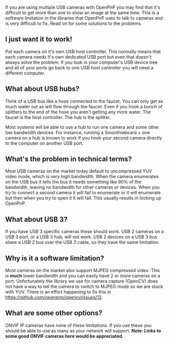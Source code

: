 If you are using multiple USB cameras with OpenPnP you may find that it's difficult to get more than one to show an image at the same time. This is a software limitation in the libraries that OpenPnP uses to talk to cameras and is very difficult to fix. Read on for some solutions to the problems. 

## I just want it to work!
Put each camera on it's own USB host controller. This normally means that each camera needs it's own dedicated USB port but even that doesn't always solve the problem. If you look in your computer's USB device tree and all of your ports go back to one USB host controller you will need a different computer.

## What about USB hubs?
Think of a USB bus like a hose connected to the faucet. You can only get as much water out as will flow through the faucet. Even if you hook a bunch of splitters to the end of the hose you aren't getting any more water. The faucet is the host controller. The hub is the splitter. 

Most systems will be able to use a hub to run one camera and some other low bandwidth devices. For instance, running a Smoothieboard + one camera on a hub is known to work if you hook your second camera directly to the computer on another USB port.

## What's the problem in technical terms?
Most USB cameras on the market today default to uncompressed YUV video mode, which is very high bandwidth. When the camera enumerates on the USB bus it tells the bus it needs something like 90% of the bandwidth, leaving no bandwidth for other cameras or devices. When you try to connect a second camera it will fail to enumerate or it will enumerate but then when you try to open it it will fail. This usually results in locking up OpenPnP.

## What about USB 3?
If you have USB 3 specific cameras these should work. USB 2 cameras on a USB 3 port, or a USB 3 hub, will not work. USB 2 devices on a USB 3 bus share a USB 2 bus over the USB 3 cable, so they have the same limitation.

## Why is it a software limitation?
Most cameras on the market also support MJPEG compressed video. This is **much** lower bandwidth and you can easily have 2 or more cameras on a port. Unfortunately the library we use for camera capture (OpenCV) does not have a way to tell the camera to switch to MJPEG mode so we are stuck with YUV. There is an effort happening to fix this in https://github.com/openpnp/opencv/issues/12.

## What are some other options?
ONVIF IP cameras have none of these limitations. If you use these you should be able to use as many as your network will support. **Note: Links to some good ONVIF cameras here would be appreciated.**